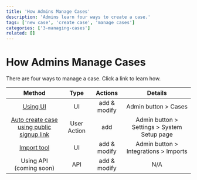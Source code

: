 ```yaml
---
title: 'How Admins Manage Cases'
description: 'Admins learn four ways to create a case.'
tags: ['new case', 'create case', 'manage cases']
categories: ['3-managing-cases']
related: []
---
```


# How Admins Manage Cases

There are four ways to manage a case. Click a link to learn how.

|                                                           **Method**                                                            |  **Type**   | **Actions**  |                 **Details**                 |
| :-----------------------------------------------------------------------------------------------------------------------------: | :---------: | :----------: | :-----------------------------------------: |
|                  <a href="docs/how-to-create-or-modify-cases-through-the-ui-menu" target="_blank">Using UI</a>                  |     UI      | add & modify |            Admin button > Cases             |
| <a href="docs/how-to-auto-create-cases-with-a-public-signup-link" target="_blank">Auto create case using public signup link</a> | User Action |     add      | Admin button > Settings > System Setup page |
|                <a href="docs/how-to-create-or-modify-cases-with-the-import-tool" target="_blank">Import tool</a>                |     UI      | add & modify |    Admin button > Integrations > Imports    |
|                                                     Using API (coming soon)                                                     |     API     | add & modify |                     N/A                     |
